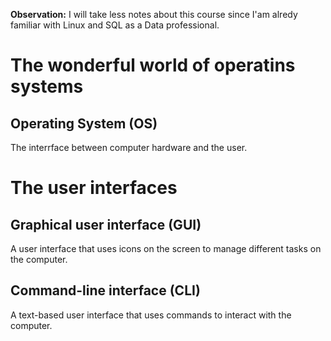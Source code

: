 **Observation:** I will take less notes about this course since I'am alredy familiar with Linux and SQL as a Data professional.

# The wonderful world of operatins systems

## Operating System (OS)

The interrface between computer hardware and the user.

# The user interfaces

## Graphical user interface (GUI)

A user interface that uses icons on the screen to manage different tasks on the computer.

## Command-line interface (CLI)

A text-based user interface that uses commands to interact with the computer.
